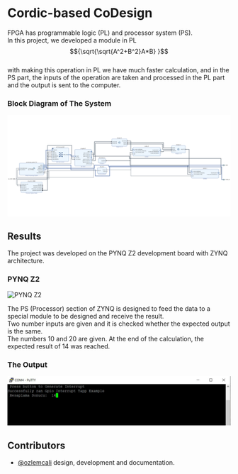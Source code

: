 
# Cordic-based CoDesign
FPGA has programmable logic (PL) and processor system (PS). </br>
In this project, we developed a module in PL </br>
$${\sqrt{\sqrt{A^2+B^2}A*B} }$$ 
</br> with making this operation in PL we have much faster calculation, and in the PS part, the inputs of the operation are taken and processed in the PL part and the output is sent to the computer.
### Block Diagram of The System

![Block Diagram](https://github.com/iremkalkanli/CORDIC-Tabanl-HW-SW-CoDesign/blob/eaa24e9717b641f5aeaf121ef05d9a201fd76b30/Readme%20photos/codesign%20png.png)

  
## Results

The project was developed on the PYNQ Z2 development board with ZYNQ architecture. </br>
### PYNQ Z2

![PYNQ Z2](https://live.staticflickr.com/65535/47819083172_92655fe932_b.jpg)

The PS (Processor) section of ZYNQ is designed to feed the data to a special module to be designed and receive the result. </br>
Two number inputs are given and it is checked whether the expected output is the same. </br>
The numbers 10 and 20 are given. At the end of the calculation, the expected result of 14 was reached.

### The Output

![Output](https://github.com/iremkalkanli/CORDIC-Tabanl-HW-SW-CoDesign/blob/e0bcd10184291732d21ef3f248f848b527797755/Readme%20photos/output.png)
## Contributors
- [@ozlemcali](https://www.github.com/ozlemcali) design, development and documentation.

  
